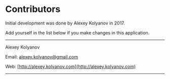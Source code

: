 
# Contributors

Initial development was done by Alexey Kolyanov in 2017.

Add yourself in the list below if you make changes in this application.

---

Alexey Kolyanov

Email: [alexey.kolyanov@gmail.com](mailto:alexey.kolyanov@gmail.com)

Web: [http://alexey.kolyanov.com](http://alexey.kolyanov.com)

---
